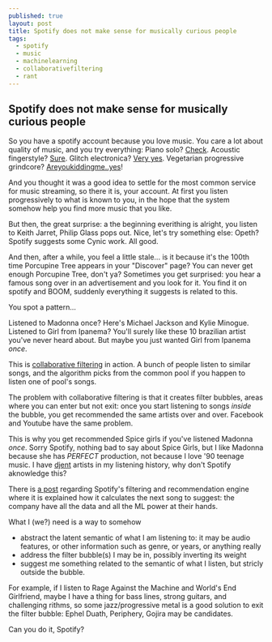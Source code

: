 ```yaml
---
published: true
layout: post
title: Spotify does not make sense for musically curious people
tags:
  - spotify
  - music
  - machinelearning
  - collaborativefiltering
  - rant
---
```

## Spotify does not make sense for musically curious people

So you have a spotify account because you love music.
You care a lot about quality of music, and you try everything: Piano solo? [Check](https://open.spotify.com/track/0T4KV1pj8as2xvdHZAP5ae?si=ePyL2TziT2qL5FQqVLfSKw). Acoustic fingerstyle? [Sure](https://open.spotify.com/track/1G4WAevBC1nzpEsmR90M0A?si=tq5ZvT7gSAGLMwi_NWAJ5Q). Glitch electronica? [Very yes](https://open.spotify.com/track/36mKvcSraxyyLzJimZAh4l?si=DgRtv_FtRmaUypOcV7nkBw). Vegetarian progressive grindcore? [Areyoukiddingme..yes](https://www.youtube.com/watch?v=Hreqn9j3PHI)!

And you thought it was a good idea to settle for the most common service for music streaming, so there it is, your account.
At first you listen progressively to what is known to you, in the hope that the system somehow help you find more music that you like.

But then, the great surprise: a the beginning everithing is alright, you listen to Keith Jarret, Philip Glass pops out. Nice, let's try something else: Opeth? Spotify suggests some Cynic work. All good.

And then, after a while, you feel a little stale... is it because it's the 100th time Porcupine Tree appears in your "Discover" page? You can never get enough Porcupine Tree, don't ya?
Sometimes you get surprised: you hear a famous song over in an advertisement and you look for it. You find it on spotify and BOOM, suddenly everything it suggests is related to this.

You spot a pattern...

Listened to Madonna once? Here's Michael Jackson and Kylie Minogue.
Listened to Girl from Ipanema? You'll surely like these 10 brazilian artist you've never heard about. But maybe you just wanted Girl from Ipanema _once_.

This is [collaborative filtering](https://en.wikipedia.org/wiki/Collaborative_filtering) in action. A bunch of people listen to similar songs, and the algorithm picks from the common pool if you happen to listen one of pool's songs.

The problem with collaborative filtering is that it creates filter bubbles, areas where you can enter but not exit: once you start listening to songs _inside_ the bubble, you get recommended the same artists over and over. Facebook and Youtube have the same problem.

This is why you get recommended Spice girls if you've listened Madonna _once_. Sorry Spotify, nothing bad to say about Spice Girls, but I like Madonna because she has *PERFECT* production, not because I love '90 teenage music. I have [djent](https://open.spotify.com/track/0PYlcAw00yb0Sfy1UqSP4t?si=oPIeWdSfQkyGWOdQlB0vcw) artists in my listening history, why don't Spotify aknowledge this?

There is [a post](https://hackernoon.com/spotifys-discover-weekly-how-machine-learning-finds-your-new-music-19a41ab76efe) regarding Spotify's filtering and recommendation engine where it is explained how it calculates the next song to suggest: the company have all the data and all the ML power at their hands.

What I (we?) need is a way to somehow
* abstract the latent semantic of what I am listening to: it may be audio features, or other information such as genre, or years, or anything really
* address the filter bubble(s) I may be in, possibly inverting its weight
* suggest me something related to the semantic of what I listen, but stricly outside the bubble.

For example, if I listen to Rage Against the Machine and World's End Girlfriend, maybe I have a thing for bass lines, strong guitars, and challenging rithms, so some jazz/progressive metal is a good solution to exit the filter bubble: Ephel Duath, Periphery, Gojira may be candidates.

Can you do it, Spotify?